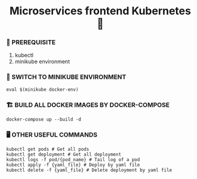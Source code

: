 <h1 align="center">Microservices frontend Kubernetes 👋</h1>

### 🚀 PREREQUISITE
1. kubectl
2. minikube environment

### 🧊 SWITCH TO MINIKUBE ENVIRONMENT
```shell
eval $(minikube docker-env)
```

### 🏗 BUILD ALL DOCKER IMAGES BY DOCKER-COMPOSE
```shell
docker-compose up --build -d
```
### 🖥 OTHER USEFUL COMMANDS

```shell
kubectl get pods # Get all pods
kubectl get deployment # Get all deployment
kubectl logs -f pod/{pod_name} # Tail log of a pod
kubectl apply -f {yaml_file} # Deploy by yaml file
kubectl delete -f {yaml_file} # Delete deployment by yaml file
```
